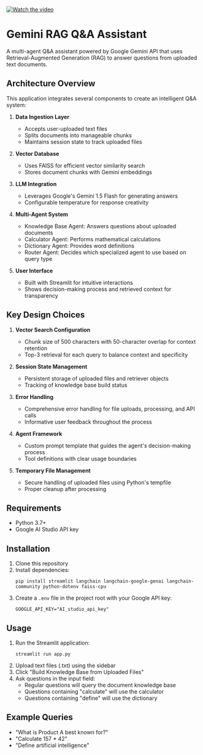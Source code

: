[![Watch the video](https://img.youtube.com/vi/F42XSARYMb8/0.jpg)](https://youtu.be/F42XSARYMb8)
# Gemini RAG Q&A Assistant

A multi-agent Q&A assistant powered by Google Gemini API that uses Retrieval-Augmented Generation (RAG) to answer questions from uploaded text documents.

## Architecture Overview

This application integrates several components to create an intelligent Q&A system:

1. **Data Ingestion Layer**
   - Accepts user-uploaded text files
   - Splits documents into manageable chunks
   - Maintains session state to track uploaded files

2. **Vector Database**
   - Uses FAISS for efficient vector similarity search
   - Stores document chunks with Gemini embeddings

3. **LLM Integration**
   - Leverages Google's Gemini 1.5 Flash for generating answers
   - Configurable temperature for response creativity

4. **Multi-Agent System**
   - Knowledge Base Agent: Answers questions about uploaded documents
   - Calculator Agent: Performs mathematical calculations
   - Dictionary Agent: Provides word definitions
   - Router Agent: Decides which specialized agent to use based on query type

5. **User Interface**
   - Built with Streamlit for intuitive interactions
   - Shows decision-making process and retrieved context for transparency

## Key Design Choices

1. **Vector Search Configuration**
   - Chunk size of 500 characters with 50-character overlap for context retention
   - Top-3 retrieval for each query to balance context and specificity

2. **Session State Management**
   - Persistent storage of uploaded files and retriever objects
   - Tracking of knowledge base build status

3. **Error Handling**
   - Comprehensive error handling for file uploads, processing, and API calls
   - Informative user feedback throughout the process

4. **Agent Framework**
   - Custom prompt template that guides the agent's decision-making process
   - Tool definitions with clear usage boundaries

5. **Temporary File Management**
   - Secure handling of uploaded files using Python's tempfile
   - Proper cleanup after processing

## Requirements

- Python 3.7+
- Google AI Studio API key

## Installation

1. Clone this repository
2. Install dependencies:
   ```
   pip install streamlit langchain langchain-google-genai langchain-community python-dotenv faiss-cpu
   ```
3. Create a `.env` file in the project root with your Google API key:
   ```
   GOOGLE_API_KEY="AI_studio_api_key"
   ```

## Usage

1. Run the Streamlit application:
   ```
   streamlit run app.py
   ```
2. Upload text files (.txt) using the sidebar
3. Click "Build Knowledge Base from Uploaded Files"
4. Ask questions in the input field:
   - Regular questions will query the document knowledge base
   - Questions containing "calculate" will use the calculator
   - Questions containing "define" will use the dictionary

## Example Queries

- "What is Product A best known for?"
- "Calculate 157 * 42"
- "Define artificial intelligence"

